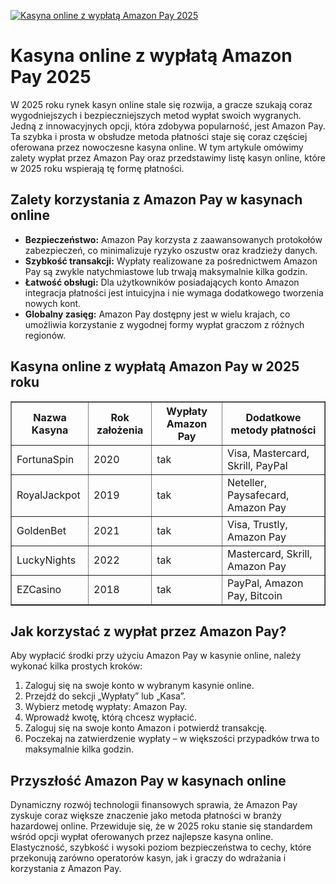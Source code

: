 [![Kasyna online z wypłatą Amazon Pay 2025](https://123-caf.pages.dev/gitsignup.png)](https://vrmoo.ru/Bt82HjjY)

<h1>Kasyna online z wypłatą Amazon Pay 2025</h1> <p>W 2025 roku rynek kasyn online stale się rozwija, a gracze szukają coraz wygodniejszych i bezpieczniejszych metod wypłat swoich wygranych. Jedną z innowacyjnych opcji, która zdobywa popularność, jest Amazon Pay. Ta szybka i prosta w obsłudze metoda płatności staje się coraz częściej oferowana przez nowoczesne kasyna online. W tym artykule omówimy zalety wypłat przez Amazon Pay oraz przedstawimy listę kasyn online, które w 2025 roku wspierają tę formę płatności.</p>  <h2>Zalety korzystania z Amazon Pay w kasynach online</h2> <ul>   <li><strong>Bezpieczeństwo:</strong> Amazon Pay korzysta z zaawansowanych protokołów zabezpieczeń, co minimalizuje ryzyko oszustw oraz kradzieży danych.</li>   <li><strong>Szybkość transakcji:</strong> Wypłaty realizowane za pośrednictwem Amazon Pay są zwykle natychmiastowe lub trwają maksymalnie kilka godzin.</li>   <li><strong>Łatwość obsługi:</strong> Dla użytkowników posiadających konto Amazon integracja płatności jest intuicyjna i nie wymaga dodatkowego tworzenia nowych kont.</li>   <li><strong>Globalny zasięg:</strong> Amazon Pay dostępny jest w wielu krajach, co umożliwia korzystanie z wygodnej formy wypłat graczom z różnych regionów.</li> </ul>  <h2>Kasyna online z wypłatą Amazon Pay w 2025 roku</h2> <table border="1" cellpadding="8" cellspacing="0">   <thead>     <tr>       <th>Nazwa Kasyna</th>       <th>Rok założenia</th>       <th>Wypłaty Amazon Pay</th>       <th>Dodatkowe metody płatności</th>     </tr>   </thead>   <tbody>     <tr>       <td>FortunaSpin</td>       <td>2020</td>       <td>tak</td>       <td>Visa, Mastercard, Skrill, PayPal</td>     </tr>     <tr>       <td>RoyalJackpot</td>       <td>2019</td>       <td>tak</td>       <td>Neteller, Paysafecard, Amazon Pay</td>     </tr>     <tr>       <td>GoldenBet</td>       <td>2021</td>       <td>tak</td>       <td>Visa, Trustly, Amazon Pay</td>     </tr>     <tr>       <td>LuckyNights</td>       <td>2022</td>       <td>tak</td>       <td>Mastercard, Skrill, Amazon Pay</td>     </tr>     <tr>       <td>EZCasino</td>       <td>2018</td>       <td>tak</td>       <td>PayPal, Amazon Pay, Bitcoin</td>     </tr>   </tbody> </table>  <h2>Jak korzystać z wypłat przez Amazon Pay?</h2> <p>Aby wypłacić środki przy użyciu Amazon Pay w kasynie online, należy wykonać kilka prostych kroków:</p> <ol>   <li>Zaloguj się na swoje konto w wybranym kasynie online.</li>   <li>Przejdź do sekcji „Wypłaty” lub „Kasa”.</li>   <li>Wybierz metodę wypłaty: Amazon Pay.</li>   <li>Wprowadź kwotę, którą chcesz wypłacić.</li>   <li>Zaloguj się na swoje konto Amazon i potwierdź transakcję.</li>   <li>Poczekaj na zatwierdzenie wypłaty – w większości przypadków trwa to maksymalnie kilka godzin.</li> </ol>  <h2>Przyszłość Amazon Pay w kasynach online</h2> <p>Dynamiczny rozwój technologii finansowych sprawia, że Amazon Pay zyskuje coraz większe znaczenie jako metoda płatności w branży hazardowej online. Przewiduje się, że w 2025 roku stanie się standardem wśród opcji wypłat oferowanych przez najlepsze kasyna online. Elastyczność, szybkość i wysoki poziom bezpieczeństwa to cechy, które przekonują zarówno operatorów kasyn, jak i graczy do wdrażania i korzystania z Amazon Pay.</p>